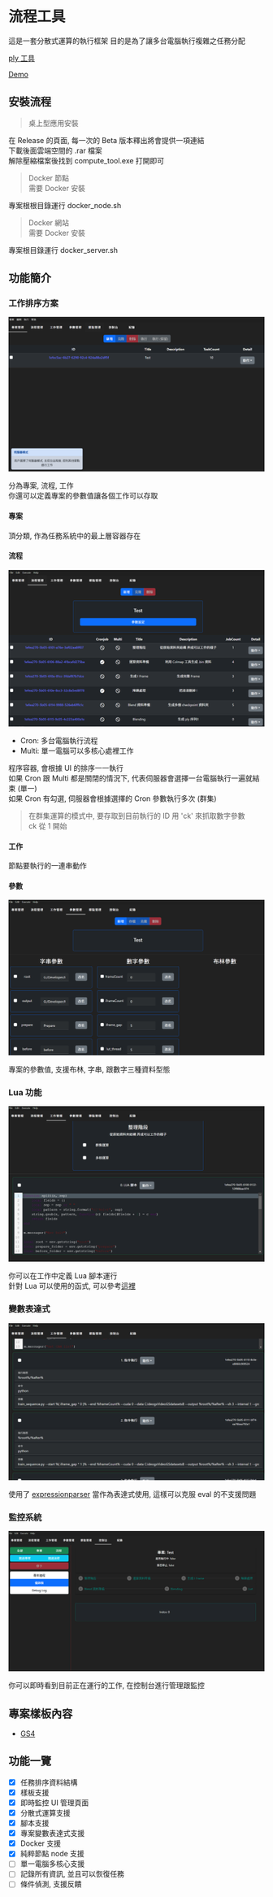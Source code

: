 # 流程工具

這是一套分散式運算的執行框架
目的是為了讓多台電腦執行複雜之任務分配

[ply 工具](./ply_tool/README.md)

[Demo](https://elly2018.github.io/Compute-Tool/)

## 安裝流程

> 桌上型應用安裝

在 Release 的頁面, 每一次的 Beta 版本釋出將會提供一項連結\
下載後面雲端空間的 .rar 檔案\
解除壓縮檔案後找到 compute_tool.exe 打開即可

> Docker 節點\
> 需要 Docker 安裝

專案根根目錄運行 docker_node.sh

> Docker 網站\
> 需要 Docker 安裝

專案根目錄運行 docker_server.sh

## 功能簡介

### 工作排序方案

![P](./docs/server.png)

分為專案, 流程, 工作\
你還可以定義專案的參數值讓各個工作可以存取

#### 專案

頂分類, 作為任務系統中的最上層容器存在

#### 流程

![Flow](./docs/flow.png)

- Cron: 多台電腦執行流程
- Multi: 單一電腦可以多核心處裡工作

程序容器, 會根據 UI 的排序一一執行\
如果 Cron 跟 Multi 都是關閉的情況下, 代表伺服器會選擇一台電腦執行一遍就結束 (單一)\
如果 Cron 有勾選, 伺服器會根據選擇的 Cron 參數執行多次 (群集)

> 在群集運算的模式中, 要存取到目前執行的 ID 用 'ck' 來抓取數字參數\
> ck 從 1 開始

#### 工作

節點要執行的一連串動作

#### 參數

![Para](./docs/parameter.png)

專案的參數值, 支援布林, 字串, 跟數字三種資料型態

### Lua 功能

![Lua](./docs/luaJob.png)

你可以在工作中定義 Lua 腳本運行\
針對 Lua 可以使用的函式, 可以參考[這裡](./docs/Lua.md)

### 變數表達式

![commandJob](./docs/commanJob.png)

使用了 [expressionparser](https://www.npmjs.com/package/expressionparser) 當作為表達式使用, 這樣可以克服 eval 的不支援問題

### 監控系統

![pipeline](./docs/execution.png)

你可以即時看到目前正在運行的工作, 在控制台進行管理跟監控

## 專案樣板內容

- [GS4](./docs/GS4.md)

## 功能一覽

- [x] 任務排序資料結構
- [x] 樣板支援
- [x] 即時監控 UI 管理頁面
- [x] 分散式運算支援
- [x] 腳本支援
- [x] 專案變數表達式支援
- [x] Docker 支援
- [x] 純粹節點 node 支援
- [ ] 單一電腦多核心支援
- [ ] 記錄所有資訊, 並且可以恢復任務
- [ ] 條件偵測, 支援反饋
